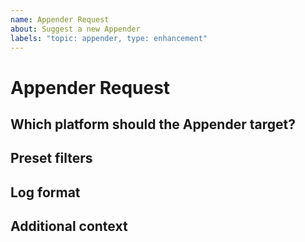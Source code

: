 ```yaml
---
name: Appender Request
about: Suggest a new Appender
labels: "topic: appender, type: enhancement"
---
```


# Appender Request

## Which platform should the Appender target?
<!-- 
A clear and concise description where the Appender should append its log entries to 
-->

## Preset filters
<!-- 
A clear and concise description of filters which should be always active. example: only log events with throwables attached 
-->

## Log format
<!-- 
A clear and concise description of how the log should be structured on the targeted platform 
-->

## Additional context
<!-- 
Some additional context 
-->

